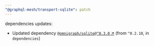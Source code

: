 ```yaml
---
"@graphql-mesh/transport-sqlite": patch
---
```

dependencies updates:
  - Updated dependency [`@omnigraph/sqlite@^0.3.0` ↗︎](https://www.npmjs.com/package/@omnigraph/sqlite/v/0.3.0) (from `^0.2.10`, in `dependencies`)
